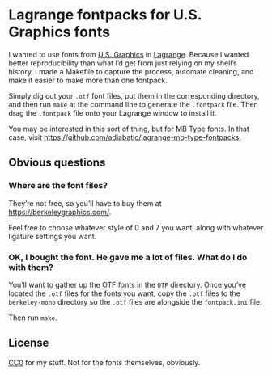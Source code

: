# Lagrange fontpacks for U.S. Graphics fonts

I wanted to use fonts from [U.S. Graphics][] in [Lagrange][]. Because I wanted better reproducibility than what I’d get from just relying on my shell’s history, I made a Makefile to capture the process, automate cleaning, and make it easier to make more than one fontpack.

Simply dig out your `.otf` font files, put them in the corresponding directory, and then run `make` at the command line to generate the `.fontpack` file. Then drag the `.fontpack` file onto your Lagrange window to install it.

You may be interested in this sort of thing, but for MB Type fonts. In that case, visit <https://github.com/adiabatic/lagrange-mb-type-fontpacks>.

## Obvious questions

### Where are the font files?

They’re not free, so you’ll have to buy them at <https://berkeleygraphics.com/>.

Feel free to choose whatever style of 0 and 7 you want, along with whatever ligature settings you want.

### OK, I bought the font. He gave me a lot of files. What do I do with them?

You’ll want to gather up the OTF fonts in the `OTF` directory. Once you’ve located the `.otf` files for the fonts you want, copy the `.otf` files to the `berkeley-mono` directory so the `.otf` files are alongside the `fontpack.ini` file.

Then run `make`.

## License

[CC0][] for my stuff. Not for the fonts themselves, obviously.

[u.s. graphics]: https://berkeleygraphics.com/
[lagrange]: https://gmi.skyjake.fi/lagrange/
[cc0]: LICENSE.md
